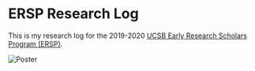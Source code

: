 # ERSP Research Log
This is my research log for the 2019-2020 [UCSB Early Research Scholars Program (ERSP)](https://sites.google.com/site/erspucsb/).

![Poster](https://github.com/ganeshsankaran/ersp-research-log/blob/master/poster.png " Poster")
